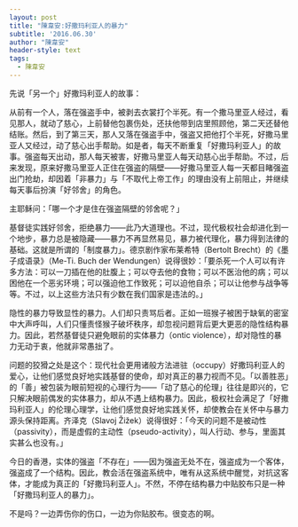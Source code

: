 ```yaml
---
layout: post
title: "陳韋安:好撒玛利亚人的暴力"
subtitle: '2016.06.30'
author: "陳韋安"
header-style: text
tags:
  - 陳韋安
---
```


先说「另一个」好撒玛利亚人的故事：

从前有一个人，落在强盗手中，被剥去衣裳打个半死。有一个撒马里亚人经过，看见那人，就动了慈心，上前替他包裹伤处，还扶他带到店里照顾他，第二天还替他结账。然后，到了第三天，那人又落在强盗手中，强盗又把他打个半死，好撒马里亚人又经过，动了慈心出手帮助。如是者，每天不断重复「好撒玛利亚人」的故事。强盗每天出动，那人每天被害，好撒马里亚人每天动慈心出手帮助。不过，后来发现，原来好撒马里亚人正住在强盗的隔壁——好撒马里亚人每一天都目睹强盗出门抢劫，却因着「非暴力」与「不取代上帝工作」的理由没有上前阻止，并继续每天事后扮演「好邻舍」的角色。

主耶稣问：「哪一个才是住在强盗隔壁的邻舍呢？」

基督徒实践好邻舍，拒绝暴力——此乃大道理也。不过，现代极权社会却进化到一个地步，暴力总是被隐藏——暴力不再显然易见，暴力被代理化，暴力得到法律的基础。这就是所谓的「制度暴力」。德京剧作家布莱希特（Bertolt Brecht）的《墨子成语录》（Me-Ti. Buch der Wendungen）说得很妙：「要杀死一个人可以有许多方法：可以一刀插在他的肚腹上；可以夺去他的食物；可以不医治他的病；可以困他在一个恶劣环境；可以强迫他工作致死；可以迫他自杀；可以让他参与战争等等。不过，以上这些方法只有少数在我们国家是违法的。」

隐性的暴力导致显性的暴力。人们却只责骂后者。正如一班猴子被困于缺氧的密室中大声呼叫，人们只懂责怪猴子破坏秩序，却忽视问题背后更大更恶的隐性结构暴力。因此，若然基督徒只避免眼前的实体暴力（ontic violence），却对隐性的暴力无动于衷，他就非常愚拙了。

问题的狡猾之处是这个：现代社会更用诸般方法进驻（occupy）好撒玛利亚人的爱心，让他们感觉良好地实践基督的使命，却对真正的暴力视而不见。「以善胜恶」的「善」被包装为眼前短视的心理行为——「动了慈心的伦理」往往是即兴的，它只解决眼前偶发的实体暴力，却从不遇上结构暴力。因此，极权社会满足了「好撒玛利亚人」的伦理心理学，让他们感觉良好地实践关怀，却使教会在关怀中与暴力源头保持距离。齐泽克（Slavoj Žižek）说得很好：「今天的问题不是被动性（passivity），而是虚假的主动性（pseudo-activity），叫人行动、参与，里面其实甚么也没有。」

今日的香港，实体的强盗「不存在」——因为强盗无处不在，强盗成为一个客体，强盗成了一个结构。因此，教会活在强盗系统中，唯有从这系统中醒觉，对抗这客体，才能成为真正的「好撒玛利亚人」。不然，不停在结构暴力中贴胶布只是一种「好撒玛利亚人的暴力」。

不是吗？一边弄伤你的伤口，一边为你贴胶布。很变态的啊。


